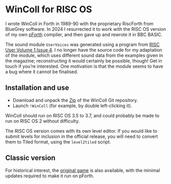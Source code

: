 # WinColl for RISC OS

I wrote WinColl in Forth in 1989-90 with the proprietary RiscForth from BlueGrey software. In 2024 I resurrected it to work with the RISC OS version of my own [pForth](https://github.com/rrthomas/pforth/releases/tag/riscos) compiler, and then gave up and rewrote it in BBC BASIC.

The sound module `UserVoices` was generated using a program from [RISC User Volume 1 Issue 4](https://ia903207.us.archive.org/18/items/Risc_User_Volume_1_Issue_4_1988-03_BEEBUG_GB/). I no longer have the source code for my adaptation of the module, which uses different sound data from the examples given in the magazine; reconstructing it would certainly be possible, though! Get in touch if you’re interested. One motivation is that the module seems to have a bug where it cannot be finalised.


## Installation and use

* Download and unpack the
  [Zip](https://github.com/rrthomas/wincoll/archive/refs/heads/main.zip) of
  the WinColl Git repository.
* Launch `!WinColl` (for example, by double left-clicking it).

WinColl should run on RISC OS 3.5 to 3.7, and could probably be made to run on RISC OS 2 without difficulty.

The RISC OS version comes with its own level editor. If you would like to submit levels for inclusion in the official release, you will need to convert them to Tiled format, using the `level2tiled` script.


## Classic version

For historical interest, the [original game](https://github.com/rrthomas/wincoll/tree/classic) is also available, with the minimal updates required to make it run on pForth.
